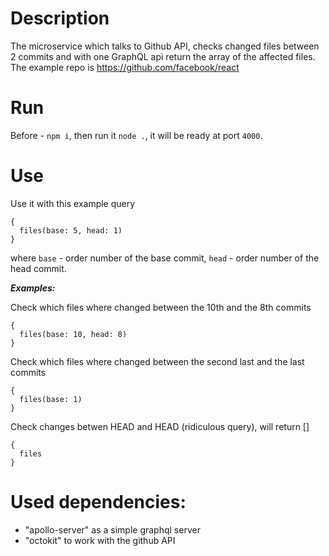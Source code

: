 # Description
The microservice which talks to Github API, checks changed files between 2 commits and with one GraphQL api return the array of the affected files.
The example repo is https://github.com/facebook/react

# Run
Before - `npm i`, then run it `node .`,  it will be ready at port `4000`. 

# Use
Use it with this example query
```
{
  files(base: 5, head: 1)
}
```
where `base` - order number of the base commit, `head` - order number of the head commit. 

***Examples:***

Check which files where changed between the 10th and the 8th commits
```
{
  files(base: 10, head: 8)
}
```
Check which files where changed between the second last and the last commits
```
{
  files(base: 1)
}
```
Check changes betwen HEAD and HEAD (ridiculous query), will return []
```
{
  files
}
```
# Used dependencies:
- "apollo-server" as a simple graphql server
- "octokit" to work with the github API
